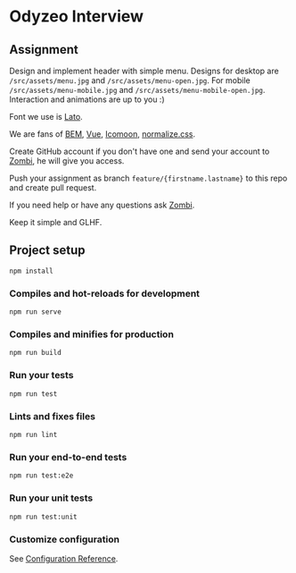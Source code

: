 # Odyzeo Interview

## Assignment
Design and implement header with simple menu. Designs for desktop are `/src/assets/menu.jpg` 
and `/src/assets/menu-open.jpg`. For mobile `/src/assets/menu-mobile.jpg` and 
`/src/assets/menu-mobile-open.jpg`. Interaction and animations are up to you :)

Font we use is
[Lato](https://fonts.google.com/specimen/Lato?selection.family=Lato).

We are fans of [BEM](http://getbem.com/), [Vue](https://vuejs.org/v2/style-guide/),
[Icomoon](https://icomoon.io/app/#/select), [normalize.css](https://github.com/necolas/normalize.css/).

Create GitHub account if you don't have one and send your account to [Zombi](mailto:tomas.zamba@odyzeo.com), he will give you access.

Push your assignment as branch `feature/{firstname.lastname}` to this repo and create pull request.

If you need help or have any questions ask [Zombi](mailto:tomas.zamba@odyzeo.com).

Keep it simple and GLHF.

## Project setup
```
npm install
```

### Compiles and hot-reloads for development
```
npm run serve
```

### Compiles and minifies for production
```
npm run build
```

### Run your tests
```
npm run test
```

### Lints and fixes files
```
npm run lint
```

### Run your end-to-end tests
```
npm run test:e2e
```

### Run your unit tests
```
npm run test:unit
```

### Customize configuration
See [Configuration Reference](https://cli.vuejs.org/config/).
